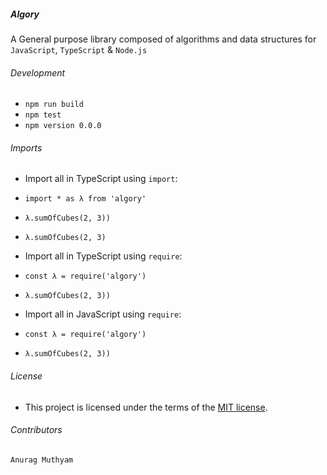 ##### Algory

A General purpose library composed of algorithms and data structures for `JavaScript`, `TypeScript` & `Node.js`

###### Development
- `npm run build`
- `npm test`
- `npm version 0.0.0`

###### Imports
- Import all in TypeScript using `import`: 
- `import * as λ from 'algory'`
- `λ.sumOfCubes(2, 3))`
- `λ.sumOfCubes(2, 3)`

- Import all in TypeScript using `require`:
- `const λ = require('algory')`
- `λ.sumOfCubes(2, 3))`

- Import all in JavaScript using `require`:
- `const λ = require('algory')`
- `λ.sumOfCubes(2, 3))`

###### License 
- This project is licensed under the terms of the [MIT license](/LICENSE.md).

###### Contributors
`Anurag Muthyam`
